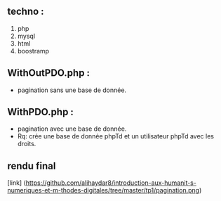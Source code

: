 ## techno :
1. php
2. mysql
3. html
4. boostramp

## WithOutPDO.php :
* pagination sans une base de donnée.

## WithPDO.php :
* pagination avec une base de donnée.
* Rq: crée une base de donnée phpTd et un utilisateur phpTd avec les droits.


## rendu final

[link] (https://github.com/alihaydar8/introduction-aux-humanit-s-numeriques-et-m-thodes-digitales/tree/master/tp1/pagination.png)